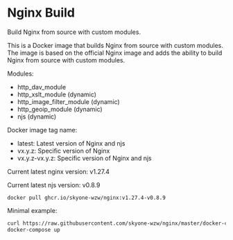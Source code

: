 # Nginx Build

Build Nginx from source with custom modules.

This is a Docker image that builds Nginx from source with custom modules. The image is based on the official Nginx image and adds the ability to build Nginx from source with custom modules.

Modules:

* http_dav_module
* http_xslt_module (dynamic)
* http_image_filter_module (dynamic)
* http_geoip_module (dynamic)
* njs (dynamic)

Docker image tag name:

* latest: Latest version of Nginx and njs
* vx.y.z: Specific version of Nginx
* vx.y.z-vx.y.z: Specific version of Nginx and njs

Current latest nginx version: v1.27.4

Current latest njs version: v0.8.9

```shell
docker pull ghcr.io/skyone-wzw/nginx:v1.27.4-v0.8.9
```

Minimal example:

```bash
curl https://raw.githubusercontent.com/skyone-wzw/nginx/master/docker-compose.yml -o docker-compose.yml
docker-compose up
```
